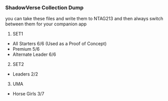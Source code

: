 ### ShadowVerse Collection Dump

you can take these files and write them to NTAG213 and then always switch between them for your companion app 

1. SET1
  + All Starters 6/6 (Used as a Proof of Concept)
  + Premium 5/6
  + Alternate Leader 6/6 


2. SET2
  + Leaders 2/2


3. UMA
  + Horse Girls 3/7
